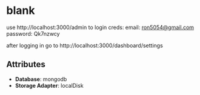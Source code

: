 # blank

use http://localhost:3000/admin to login
creds: 
email: ron5054@gmail.com
password: Qk7nzwcy

after logging in go to http://localhost:3000/dashboard/settings

## Attributes

- **Database**: mongodb
- **Storage Adapter**: localDisk






